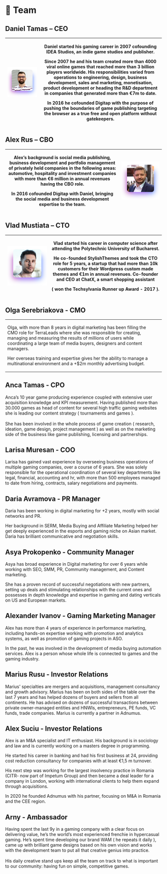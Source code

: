 # 🦄 Team

## **Daniel Tamas – CEO**

| ![](<.gitbook/assets/wam_danieltamas (1) (1).png>) | <p>Daniel started his gaming career in 2007 cofounding IDEA Studios, an indie game studios and publisher. </p><p></p><p>Since 2007 he and his team created more than 4000 viral online games that reached more than 3 billion players worldwide. His responsibilities varied from operations to engineering, design, business development, sales and marketing, monetisation, product development or heading the R&#x26;D department in companies that generated more than €7m to date.</p><p></p><p>In 2016 he cofounded Digitap with the purpose of pushing the boundaries of game publishing targeting the browser as a true free and open platform without gatekeepers.</p> |
| -------------------------------------------------- | ------------------------------------------------------------------------------------------------------------------------------------------------------------------------------------------------------------------------------------------------------------------------------------------------------------------------------------------------------------------------------------------------------------------------------------------------------------------------------------------------------------------------------------------------------------------------------------------------------------------------------------------------------------------------------- |



## **Alex Rus – CBO**

| <p>Alex’s background is social media publishing, business development and portfolio management of privately held companies in the following areas: automotive, hospitality and investment companies with more than €6 million in annual revenues having the CBO role.</p><p></p><p>In 2016 cofounded Digitap with Daniel, bringing the social media and business development expertise to the team.</p> | ![](.gitbook/assets/wam_alexrus.png) |
| ------------------------------------------------------------------------------------------------------------------------------------------------------------------------------------------------------------------------------------------------------------------------------------------------------------------------------------------------------------------------------------------------------- | ------------------------------------ |



## **Vlad Mustiata – CTO**

| ![](.gitbook/assets/wam_vladmustiata.png) | <p>Vlad started his career in computer science after attending the Polytechnic University of Bucharest. </p><p></p><p>He co-founded StylishThemes and took the CTO role for 5 years, a startup that had more than 10k customers for their Wordpress custom made themes and €1m in annual revenues. Co-founder and CEO at ChatX, a smart shopping assistant </p><p></p><p>( won the Techsylvania Runner up Award - 2017 )<strong>.</strong></p> |
| ----------------------------------------- | ---------------------------------------------------------------------------------------------------------------------------------------------------------------------------------------------------------------------------------------------------------------------------------------------------------------------------------------------------------------------------------------------------------------------------------------------- |



## **Olga Serebriakova - CMO**

|                                                                                                                                                                                                                                                                                                                                                                                                                                             |   |
| ------------------------------------------------------------------------------------------------------------------------------------------------------------------------------------------------------------------------------------------------------------------------------------------------------------------------------------------------------------------------------------------------------------------------------------------- | - |
| <p>Olga, with more than 8 years in digital marketing has been filling the CMO role for TerraLeads where she was responsible for creating, managing and measuring the results of millions of users while coordinating a large team of media buyers, designers and content managers. </p><p></p><p>Her overseas training and expertise gives her the ability to manage a multinational environment and a +$2m monthly advertising budget.</p> |   |



## **Anca Tamas - CPO**

Anca’s 10 year game producing experience coupled with extensive user acquisition knowledge and KPI measurement. Having published more than 30.000 games as head of content for several high traffic gaming websites she is leading our content strategy ( tournaments and games ).\
\
She has been involved in the whole process of game creation ( research, ideation, game design, project management ) as well as on the marketing side of the business like game publishing, licensing and partnerships.

## **Larisa Muresan - COO**

Larisa has gained vast experience by overseeing business operations of multiple gaming companies, over a course of 6 years. She was solely responsible for the operational coordination of several key departments like legal, financial, accounting and hr, with more than 500 employees managed to date from hiring, contracts, salary negotiations and payments.

## **Daria Avramova - PR Manager**

Daria has been working in digital marketing for +2 years, mostly with social networks and PR.

Her background in SERM, Media Buying and Affiliate Marketing helped her get deeply experienced in the esports and gaming niche on Asian market. Daria has brilliant communicative and negotiation skills.

## **Asya Prokopenko - Community Manager**

Asya has broad experience in Digital marketing for over 6 years while working with SEO, SMM, PR, Community management, and Content marketing.

She has a proven record of successful negotiations with new partners, setting up deals and stimulating relationships with the current ones and possesses in depth knowledge and expertise in gaming and dating verticals on US and European markets.

## **Alexander Ivanov - Gaming Marketing Manager**

Alex has more than 4 years of experience in performance marketing, including hands-on expertise working with promotion and analytics systems, as well as promotion of gaming projects in ASO.

In the past, he was involved in the development of media buying automation services. Alex is a person whose whole life is connected to games and the gaming industry.

## **Marius Rusu - Investor Relations**

Marius' specialties are mergers and acquisitions, management consultancy and growth advisory. Marius has been on both sides of the table over the last 7 years and has helped dozens of buyers and sellers from all continents. He has advised on dozens of successful transactions between private owner-managed entities and HNWIs, entrepreneurs, PE funds, VC funds, trade companies. Marius is currently a partner in Adnumus.

## **Alex Suciu - Investor Relations**

Alex is an M\&A specialist and IT enthusiast. His background is in sociology and law and is currently working on a masters degree in programming.

He started his career in banking and had his first business at 24, providing cost reduction consultancy for companies with at least €1,5 m turnover.

His next step was working for the largest insolvency practice in Romania (CITR- now part of Impetum Group) and then became a deal leader for a company in London, working with international clients to help them expand through acquisitions.

In 2020 he founded Adnumus with his partner, focusing on M\&A in Romania and the CEE region.

## Arny - Ambassador

Having spent the last 9y in a gaming company with a clear focus on delivering value, he’s the world’s most experienced frenchie in hypercasual gaming. He’s spent time developing our brand WAM ( he repeats it daily ), came up with brilliant game designs based on his own vision and works with the development team to put all that creative genius into practice.\
\
His daily creative stand ups keep all the team on track to what is important to our community: having fun on simple, competitive games.

